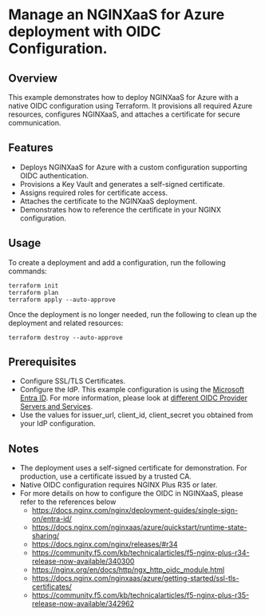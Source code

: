 # Manage an NGINXaaS for Azure deployment with OIDC Configuration.

## Overview

This example demonstrates how to deploy NGINXaaS for Azure with a native OIDC configuration using Terraform. It provisions all required Azure resources, configures NGINXaaS, and attaches a certificate for secure communication.

## Features

- Deploys NGINXaaS for Azure with a custom configuration supporting OIDC authentication.
- Provisions a Key Vault and generates a self-signed certificate.
- Assigns required roles for certificate access.
- Attaches the certificate to the NGINXaaS deployment.
- Demonstrates how to reference the certificate in your NGINX configuration.

## Usage

To create a deployment and add a configuration, run the following commands:

```shell
terraform init
terraform plan
terraform apply --auto-approve
```

Once the deployment is no longer needed, run the following to clean up the deployment and related resources:

```shell
terraform destroy --auto-approve
```

## Prerequisites

- Configure SSL/TLS Certificates.
- Configure the IdP. This example configuration is using the [Microsoft Entra ID](https://docs.nginx.com/nginx/deployment-guides/single-sign-on/entra-id/). For more information,    please look at [different OIDC Provider Servers and Services](https://docs.nginx.com/nginx/deployment-guides/single-sign-on/).
- Use the values for issuer_url, client_id, client_secret you obtained from your IdP configuration.

## Notes

- The deployment uses a self-signed certificate for demonstration. For production, use a certificate issued by a trusted CA.
- Native OIDC configuration requires NGINX Plus R35 or later.
- For more details on how to configure the OIDC in NGINXaaS, please refer to the references below
   - https://docs.nginx.com/nginx/deployment-guides/single-sign-on/entra-id/
   - https://docs.nginx.com/nginxaas/azure/quickstart/runtime-state-sharing/
   - https://docs.nginx.com/nginx/releases/#r34
   - https://community.f5.com/kb/technicalarticles/f5-nginx-plus-r34-release-now-available/340300
   - https://nginx.org/en/docs/http/ngx_http_oidc_module.html
   - https://docs.nginx.com/nginxaas/azure/getting-started/ssl-tls-certificates/
   - https://community.f5.com/kb/technicalarticles/f5-nginx-plus-r35-release-now-available/342962


